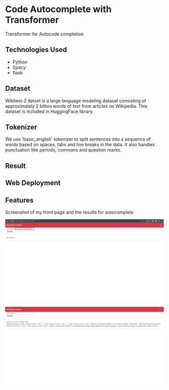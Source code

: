 # Code Autocomplete with Transformer

Transformer for Autocode completion

## Technologies Used
* Python 
* Spacy
* flask 

## Dataset
Wikitext-2 datset is a large language modeling dataset consisting of approximately 2 billion words of text from articles on Wikipedia. This dataset is included in HuggingFace library.

## Tokenizer
We use 'basic_english' tokenizer to split sentences into a sequence of words based on spaces, tabs and line breaks in the data. It also handles punctuation like periods, commans and question marks.

## Result


## Web Deployment


## Features 
Screenshot of my front page and the results for autocomplete
<p align="center"><img src="figures/homepage.png"></p>
<p align="center"><img src="figures/result.png"></p>